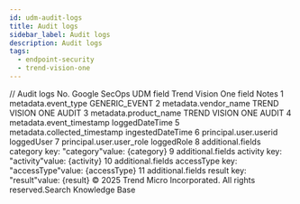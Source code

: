```yaml
---
id: udm-audit-logs
title: Audit logs
sidebar_label: Audit logs
description: Audit logs
tags:
  - endpoint-security
  - trend-vision-one
---
```


/*<![CDATA[*/ $('#title').html($('meta[name=map-description]').attr('content')); /*]]>*/ Audit logs No. Google SecOps UDM field Trend Vision One field Notes 1 metadata.event_type GENERIC_EVENT 2 metadata.vendor_name TREND VISION ONE AUDIT 3 metadata.product_name TREND VISION ONE AUDIT 4 metadata.event_timestamp loggedDateTime 5 metadata.collected_timestamp ingestedDateTime 6 principal.user.userid loggedUser 7 principal.user.user_role loggedRole 8 additional.fields category key: "category"value: {category} 9 additional.fields activity key: "activity"value: {activity} 10 additional.fields accessType key: "accessType"value: {accessType} 11 additional.fields result key: "result"value: {result} © 2025 Trend Micro Incorporated. All rights reserved.Search Knowledge Base